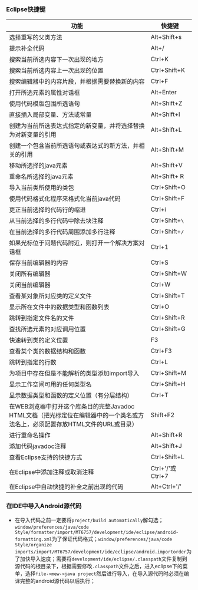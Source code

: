 ### Eclipse快捷键

|功能|快捷键|
|------|------|
|选择重写的父类方法|Alt+Shift+s|
|提示补全代码|Alt+/|
|搜索当前所选内容下一次出现的地方|Ctrl+K|
|搜索当前所选内容上一次出现的位置|Ctrl+Shift+K|
|搜索编辑器中的内容片段，并根据需要替换新的内容|Ctrl+F|
|打开所选元素的属性对话框|Alt+Enter|
|使用代码模版包围所选语句|Alt+Shift+Z|
|直接插入局部变量、方法或常量|Alt+Shift+I|
|创建为当前所选表达式指定的新变量，并将选择替换为对新变量的引用|Alt+Shift+L|
|创建一个包含当前所选语句或表达式的新方法，并相关的引用|Alt+Shift+M|
|移动所选择的java元素|Alt+Shift+V|
|重命名所选择的java元素|Alt+Shift+ R|
|导入当前类所使用的类包|Ctrl+Shift+O|
|使用代码格式化程序来格式化当前java代码|Ctrl+Shift+F|
|更正当前选择的代码行的缩进|Ctrl+i|
|从当前选择的多行代码中除去块注释|Ctrl+Shift+`\`|
|在当前选择的多行代码周围添加多行注释|Ctrl+Shift+`/`|
|如果光标位于问题代码附近，则打开一个解决方案对话框|Ctrl+1|
|保存当前编辑器的内容|Ctrl+S|
|关闭所有编辑器|Ctrl+Shift+W|
|关闭当前编辑器|Ctrl+W|
|查看某对象所对应类的定义文件|Ctrl+Shift+T|
|显示所在文件中的数据类型和函数列表|Ctrl+O|
|跳转到指定文件名的文件|Ctrl+Shift+R|
|查找所选元素的对应调用位置|Ctrl+Shift+G|
|快速转到类的定义位置|F3|
|查看某个类的数据结构和函数|Ctrl+F3|
|跳转到指定的行数|Ctrl+L|
|为项目中存在但是不能解析的类型添加import导入|Ctrl+Shift+M|
|显示工作空间可用的任何类型名|Ctrl+Shift+H|
|显示数据类型和函数的定义位置（有分层结构）|Ctrl+T|
|在WEB浏览器中打开这个库条目的完整Javadoc HTML文档（把光标定位在编辑器中的一个类名或方法名上，必须配置存放HTML文件的URL或目录）|Shift+F2|
|进行重命名操作|Alt+Shift+R|
|添加代码javadoc注释|Alt+Shift+J|
|查看Eclipse支持的快捷方式|Ctrl+Shift+L|
|在Eclipse中添加注释或取消注释|Ctrl+'/'或Ctrl+7|
|在Eclipse中自动快捷的补全之前出现的代码|Alt+Ctrl+'/'|

### 在IDE中导入Android源代码
+ 在导入代码之前一定要将`project/build automatically`解勾选；`window/preferences/java/code Style/formatter/import/MT6757/development/ide/eclipse/android-formatting.xml`为了保证代码格式；`window/preferences/java/code Style/organize imports/import/MT6757/development/ide/eclipse/android.importorder`为了加快导入速度；需要将`development/ide/eclipse/.classpath`文件复制到源代码的根目录下，根据需要修改`.classpath`文件之后，进入eclipse下的菜单，选择`file->mew->java project`然后进行导入，在导入源代码时必须在编译完整的android源代码以后执行；